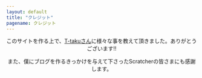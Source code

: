 ```yaml
---
layout: default
title: "クレジット"
pagename: クレジット
---
```

<center>
  <p>このサイトを作る上で、<a href="https://t-taku.app/">T-takuさん</a>に様々な事を教えて頂きました。ありがとうございます!!</p>
</center>
<center>
  <p>また、僕にブログを作るきっかけを与えて下さったScratcherの皆さまにも感謝します。</p>
</center>
